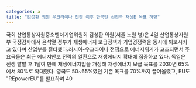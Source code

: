 ```yaml
---
categories: a
title: "김성환 의원 우크라이나 전쟁 이후 한국만 선진국 재생E 목표 하향"
---
```

국회 산업통상자원중소벤처기업위원회 김성환 의원(서울 노원 병)은 4일 산업통상자원부 국정감사에서 윤석열 정부가 재생에너지 보급정책과 기업경쟁력을 동시에 퇴보시키고 있다며 산업부를 질타했다.러시아-우크라이나 전쟁으로 에너지위기가 고조되면서 주요국들은 최근 에너지안보 전략의 일환으로 재생에너지 확대에 집중하고 있다. 독일은 전쟁 발발 후 1달여 만에 재생에너지법을 개정해 재생에너지 보급 목표를 2030년 65%에서 80%로 확대했다. 영국도 50~65%였던 기존 목표를 70%까지 끌어올렸고, EU도 "REpowerEU"를 발표하며 40
